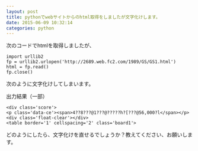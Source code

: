 ```yaml
---
layout: post
title: pythonでwebサイトからのhtml取得をしましたが文字化けします。
date: 2015-06-09 10:32:14
categories: python
---
```

<!-- {% raw %} -->
<p>次のコードでhtmlを取得しましたが、</p>

<pre><code>import urllib2
fp = urllib2.urlopen('http://2689.web.fc2.com/1989/GS/GS1.html')
html = fp.read()
fp.close()
</code></pre>

<p>次のように文字化けしてしまいます。</p>

<p>出力結果（一部）</p>

<pre><code>&lt;div class='score'&gt;
&lt;p class='data-ce'&gt;&lt;span&gt;4??8???@1???@?????h?[???@56,000?l&lt;/span&gt;&lt;/p&gt;
&lt;div class='float-clear'&gt;&lt;/div&gt;
&lt;table border='1' cellspacing='2' class='board1'&gt;
</code></pre>

<p>どのようにしたら、文字化けを直せるでしょうか？教えてください、お願いします。</p>
<!-- {% endraw %} -->
